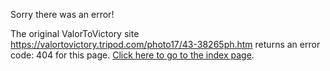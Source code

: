 

Sorry there was an error!

The original ValorToVictory site https://valortovictory.tripod.com/photo17/43-38265ph.htm returns an error code: 404 for this page. [Click here to go to the index page](../index.md).